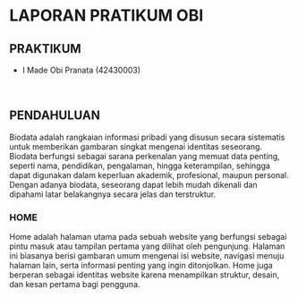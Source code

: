 <h1>LAPORAN PRATIKUM OBI<br>

<h2>PRAKTIKUM </h2>
<ul>
  <li>I Made Obi Pranata (42430003)</li>
</ul>
<br>

<h2>PENDAHULUAN</h2>
<P>Biodata adalah rangkaian informasi pribadi yang disusun secara sistematis untuk memberikan gambaran singkat mengenai identitas seseorang. Biodata berfungsi sebagai sarana perkenalan yang memuat data penting, seperti nama, pendidikan, pengalaman, hingga keterampilan, sehingga dapat digunakan dalam keperluan akademik, profesional, maupun personal. Dengan adanya biodata, seseorang dapat lebih mudah dikenali dan dipahami latar belakangnya secara jelas dan terstruktur.</P>

<h3>HOME</h3>
<P>Home adalah halaman utama pada sebuah website yang berfungsi sebagai pintu masuk atau tampilan pertama yang dilihat oleh pengunjung. Halaman ini biasanya berisi gambaran umum mengenai isi website, navigasi menuju halaman lain, serta informasi penting yang ingin ditonjolkan. Home juga berperan sebagai identitas website karena menampilkan struktur, desain, dan kesan pertama bagi pengguna.</P>

